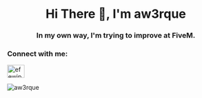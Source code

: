 <h1 align="center">Hi There 👋, I'm aw3rque</h1>
<h3 align="center">In my own way, I'm trying to improve at FiveM.</h3>

<h3 align="left">Connect with me:</h3>
<p align="left">
<a href="https://instagram.com/efewiped" target="blank"><img align="center" src="https://cdn.jsdelivr.net/npm/simple-icons@3.0.1/icons/instagram.svg" alt="efewiped" height="30" width="40" /></a>
</p>

<p><img align="center" src="https://github-readme-stats.vercel.app/api/top-langs?username=aw3rque&show_icons=true&locale=en&layout=compact" alt="aw3rque" /></p>
